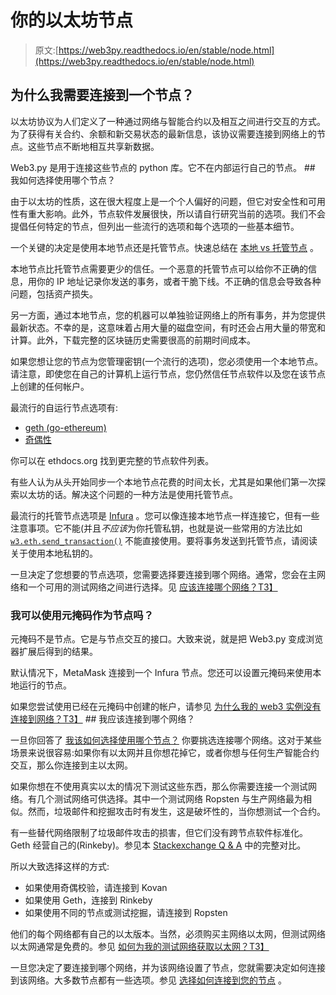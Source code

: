 # 你的以太坊节点

> 原文:[https://web3py.readthedocs.io/en/stable/node.html](https://web3py.readthedocs.io/en/stable/node.html)

 ## 为什么我需要连接到一个节点？

以太坊协议为人们定义了一种通过网络与智能合约以及相互之间进行交互的方式。为了获得有关合约、余额和新交易状态的最新信息，该协议需要连接到网络上的节点。这些节点不断地相互共享新数据。

Web3.py 是用于连接这些节点的 python 库。它不在内部运行自己的节点。  ## 我如何选择使用哪个节点？

由于以太坊的性质，这在很大程度上是一个个人偏好的问题，但它对安全性和可用性有重大影响。此外，节点软件发展很快，所以请自行研究当前的选项。我们不会提倡任何特定的节点，但列出一些流行的选项和每个选项的一些基本细节。

一个关键的决定是使用本地节点还是托管节点。快速总结在 [本地 vs 托管节点](web3.eth.account.html#local-vs-hosted) 。

本地节点比托管节点需要更少的信任。一个恶意的托管节点可以给你不正确的信息，用你的 IP 地址记录你发送的事务，或者干脆下线。不正确的信息会导致各种问题，包括资产损失。

另一方面，通过本地节点，您的机器可以单独验证网络上的所有事务，并为您提供最新状态。不幸的是，这意味着占用大量的磁盘空间，有时还会占用大量的带宽和计算。此外，下载完整的区块链历史需要很高的前期时间成本。

如果您想让您的节点为您管理密钥(一个流行的选项)，您必须使用一个本地节点。请注意，即使您在自己的计算机上运行节点，您仍然信任节点软件以及您在该节点上创建的任何帐户。

最流行的自运行节点选项有:

*   [geth (go-ethereum)](https://ethereum.github.io/go-ethereum/)
*   [奇偶性](https://www.parity.io/)

你可以在 ethdocs.org 找到更完整的节点软件列表。

有些人认为从头开始同步一个本地节点花费的时间太长，尤其是如果他们第一次探索以太坊的话。解决这个问题的一种方法是使用托管节点。

最流行的托管节点选项是 [Infura](infura.io) 。您可以像连接本地节点一样连接它，但有一些注意事项。它不能(并且*不应该*为你托管私钥，也就是说一些常用的方法比如 [`w3.eth.send_transaction()`](web3.eth.html#web3.eth.Eth.send_transaction "web3.eth.Eth.send_transaction") 不能直接使用。要将事务发送到托管节点，请阅读关于使用本地私钥的[](web3.eth.account.html#eth-account)。

一旦决定了您想要的节点选项，您需要选择要连接到哪个网络。通常，您会在主网络和一个可用的测试网络之间进行选择。见 [应该连接哪个网络？T3】](#choosing-network)

### 我可以使用元掩码作为节点吗？

元掩码不是节点。它是与节点交互的接口。大致来说，就是把 Web3.py 变成浏览器扩展后得到的结果。

默认情况下，MetaMask 连接到一个 Infura 节点。您还可以设置元掩码来使用本地运行的节点。

如果您尝试使用已经在元掩码中创建的帐户，请参见 [为什么我的 web3 实例没有连接到网络？T3】](troubleshooting.html#use-metamask-accounts)  ## 我应该连接到哪个网络？

一旦你回答了 [我该如何选择使用哪个节点？](#choosing-node) 你要挑选连接哪个网络。这对于某些场景来说很容易:如果你有以太网并且你想花掉它，或者你想与任何生产智能合约交互，那么你连接到主以太网。

如果你想在不使用真实以太的情况下测试这些东西，那么你需要连接一个测试网络。有几个测试网络可供选择。其中一个测试网络 Ropsten 与生产网络最为相似。然而，垃圾邮件和挖掘攻击时有发生，这是破坏性的，当你想测试一个合约。

有一些替代网络限制了垃圾邮件攻击的损害，但它们没有跨节点软件标准化。Geth 经营自己的(Rinkeby)。参见本 [Stackexchange Q & A](https://ethereum.stackexchange.com/a/30072/1461) 中的完整对比。

所以大致选择这样的方式:

*   如果使用奇偶校验，请连接到 Kovan
*   如果使用 Geth，连接到 Rinkeby
*   如果使用不同的节点或测试挖掘，请连接到 Ropsten

他们的每个网络都有自己的以太版本。当然，必须购买主网络以太网，但测试网络以太网通常是免费的。参见 [如何为我的测试网络获取以太网？T3】](troubleshooting.html#faucets)

一旦您决定了要连接到哪个网络，并为该网络设置了节点，您就需要决定如何连接到该网络。大多数节点都有一些选项。参见 [选择如何连接到您的节点](providers.html#choosing-provider) 。